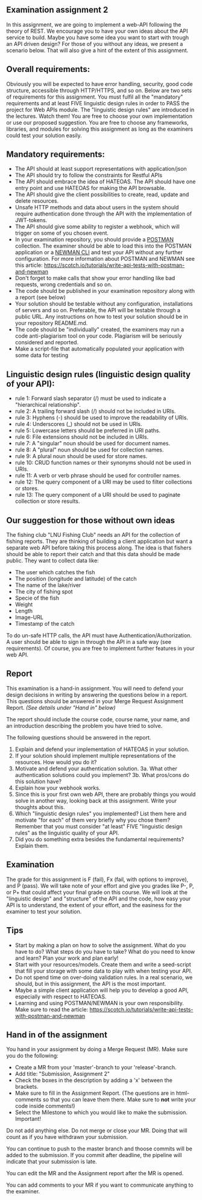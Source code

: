 ## Examination assignment 2

In this assignment, we are going to implement a web-API following the theory of REST. We encourage you to have your own ideas about the API service to build. Maybe you have some idea you want to start with trough an API driven design? For those of you without any ideas, we present a scenario below. That will also give a hint of the extent of this assignment.

## Overall requirements:

Obviously you will be expected to have error handling, security, good code structure, accessible through HTTP/HTTPS, and so on. Below are two sets of requirements for this assignment. You must fulfil all the "mandatory" requirements and at least FIVE linguistic design rules in order to PASS the project for Web APIs module. The "linguistic design rules" are introduced in the lectures. Watch them! You are free to choose your own implementation or use our proposed suggestion. You are free to choose any frameworks, libraries, and modules for solving this assignment as long as the examiners could test your solution easily.

## Mandatory requirements:

* The API should at least support representations with application/json
* The API should try to follow the constraints for Restful APIs
* The API should embrace the idea of HATEOAS. The API should have one entry point and use HATEOAS for making the API browsable.
* The API should give the client possibilities to create, read, update and delete resources.
* Unsafe HTTP methods and data about users in the system should require authentication done through the API with the implementation of JWT-tokens.
* The API should give some ability to register a webhook, which will trigger on some of you chosen event.
* In your examination repository, you should provide a [POSTMAN](https://chrome.google.com/webstore/detail/postman/fhbjgbiflinjbdggehcddcbncdddomop) collection. The examiner should be able to load this into the POSTMAN application or a [NEWMAN CLI](https://www.getpostman.com/docs/postman/collection_runs/command_line_integration_with_newman) and test your API without any further configuration. For more information about POSTMAN and NEWMAN see this article: https://scotch.io/tutorials/write-api-tests-with-postman-and-newman
* Don't forget to make calls that show your error handling like bad requests, wrong credentials and so on.
* The code should be published in your examination repository along with a report (see below)
* Your solution should be testable without any configuration, installations of servers and so on. Preferable, the API will be testable through a public URL. Any instructions on how to test your solution should be in your repository README.md.
* The code should be "individually" created, the examiners may run a code anti-plagiarism tool on your code. Plagiarism will be seriously considered and reported.
* Make a script-file that automatically populated your application with some data for testing

## Linguistic design rules (linguistic design quality of your API):

* rule 1: Forward slash separator (/) must be used to indicate a "hierarchical relationship".
* rule 2: A trailing forward slash (/) should not be included in URIs.
* rule 3: Hyphens (-) should be used to improve the readability of URIs.
* rule 4: Underscores (_) should not be used in URIs.
* rule 5: Lowercase letters should be preferred in URI paths.
* rule 6: File extensions should not be included in URIs.
* rule 7: A "singular" noun should be used for document names.
* rule 8: A "plural" noun should be used for collection names.
* rule 9: A plural noun should be used for store names.
* rule 10: CRUD function names or their synonyms should not be used in URIs.
* rule 11: A verb or verb phrase should be used for controller names.
* rule 12: The query component of a URI may be used to filter collections or stores.
* rule 13: The query component of a URI should be used to paginate collection or store results.

## Our suggestion for those without own ideas

The fishing club "LNU Fishing Club" needs an API for the collection of fishing reports. They are thinking of building a client application but want a separate web API before taking this process along. The idea is that fishers should be able to report their catch and that this data should be made public. They want to collect data like:

* The user which catches the fish
* The position (longitude and latitude) of the catch
* The name of the lake/river
* The city of fishing spot
* Specie of the fish
* Weight
* Length
* Image-URL
* Timestamp of the catch

To do un-safe HTTP calls, the API must have Authentication/Authorization. A user should be able to sign in through the API in a safe way (see requirements). 
Of course, you are free to implement further features in your web API.

## Report

This examination is a hand-in assignment. You will need to defend your design decisions in writing by answering the questions below in a report. This questions should be answered in your Merge Request Assignment Report. _(See details under "Hand in" below)_

The report should include the course code, course name, your name, and an introduction describing the problem you have tried to solve.

The following questions should be answered in the report.

1. Explain and defend your implementation of HATEOAS in your solution.
2. If your solution should implement multiple representations of the resources. How would you do it?
3. Motivate and defend your authentication solution. 
 3a. What other authentication solutions could you implement?
 3b. What pros/cons do this solution have?
4. Explain how your webhook works.
5. Since this is your first own web API, there are probably things you would solve in another way, looking back at this assignment. Write your thoughts about this.
6. Which "linguistic design rules" you implemented? List them here and motivate "for each" of them very briefly why you chose them? Remember that you must consider "at least" FIVE "linguistic design rules" as the linguistic quality of your API.
7. Did you do something extra besides the fundamental requirements? Explain them.


## Examination

The grade for this assignment is F (fail), Fx (fail, with options to improve), and P (pass). We will take note of your effort and give you grades like P-, P, or P+ that could affect your final grade on this course. 
We will look at the "linguistic design" and "structure" of the API and the code, how easy your API is to understand, the extent of your effort, and the easiness for the examiner to test your solution.

## Tips

* Start by making a plan on how to solve the assignment. What do you have to do? What steps do you have to take? What do you need to know and learn? Plan your work and plan early!
* Start with your resources/models. Create them and write a seed-script that fill your storage with some data to play with when testing your API.
* Do not spend time on over-doing validation rules. In a real scenario, we should, but in this assignment, the API is the most important.
* Maybe a simple client application will help you to develop a good API, especially with respect to HATEOAS.
* Learning and using POSTMAN/NEWMAN is your own responsibility. Make sure to read the article: https://scotch.io/tutorials/write-api-tests-with-postman-and-newman


## Hand in of the assignment

You hand in your assignment by doing a Merge Request (MR). Make sure you do the following:

* Create a MR from your 'master'-branch to your 'release'-branch.
* Add title: "Submission, Assignment 2"
* Check the boxes in the description by adding a 'x' between the brackets.
* Make sure to fill in the Assignment Report. (The questions are in html-comments so that you can leave them there. Make sure to **not** write your code inside comments!)
* Select the Milestone to which you would like to make the submission. Important!

Do not add anything else. Do not merge or close your MR. Doing that will count as if you have withdrawn your submission.

You can continue to push to the master branch and thoose commits will be added to the submission. If you commit after deadline, the pipeline will indicate that your submission is late.

You can edit the MR and the Assignment report after the MR is opened.

You can add comments to your MR if you want to communicate anything to the examiner.
